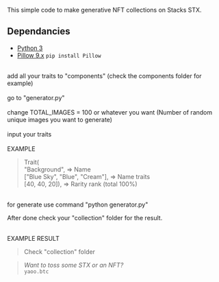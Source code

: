 This simple code to make generative NFT collections on Stacks STX.
## Dependancies
- [Python 3](https://www.python.org/downloads/)
- [Pillow 9.x](https://pillow.readthedocs.io/en/stable/) `pip install Pillow`


<br>add all your traits to "components" (check the components folder for example)<br/>
<br>go to "generator.py"<br/>
<br>change TOTAL_IMAGES = 100 or whatever you want (Number of random unique images you want to generate)<br/>
<br>input your traits <br/>
<br>EXAMPLE<br/>
> Trait( <br/>
> "Background", => Name <br/>
> ["Blue Sky", "Blue", "Cream"], => Name traits <br/>
> [40, 40, 20]), => Rarity rank (total 100%) <br/>

<br>for generate use command "python generator.py"<br/>

After done check your "collection" folder for the result.


<br>EXAMPLE RESULT<br/>
> Check "collection" folder <br/>





> *Want to toss some STX or an NFT?* <br/>
`yaoo.btc`

